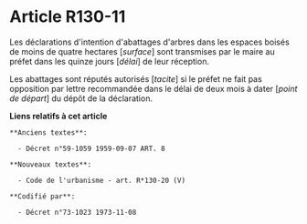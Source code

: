 # Article R130-11

Les déclarations d'intention d'abattages d'arbres dans les espaces boisés de moins de quatre hectares [*surface*] sont
transmises par le maire au préfet dans les quinze jours [*délai*] de leur réception.

Les abattages sont réputés autorisés [*tacite*] si le préfet ne fait pas opposition par lettre recommandée dans le délai de
deux mois à dater [*point de départ*] du dépôt de la déclaration.

**Liens relatifs à cet article**

	**Anciens textes**:

	  - Décret n°59-1059 1959-09-07 ART. 8

	**Nouveaux textes**:

	  - Code de l'urbanisme - art. R*130-20 (V)

	**Codifié par**:

	  - Décret n°73-1023 1973-11-08
